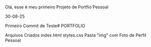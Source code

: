 Olá, esse é meu primeiro Projeto de Portfío Pessoal

30-08-25

Primeiro Commit de Teste# PORTFOLIO

Arquivos Criados
index.html
stytes.css
Pasta "img" com Foto de Perfil Pessoal
